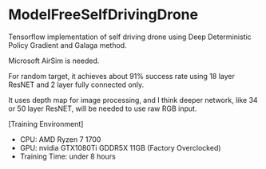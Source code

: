 # ModelFreeSelfDrivingDrone

Tensorflow implementation of self driving drone using Deep Deterministic Policy Gradient and Galaga method.

Microsoft AirSim is needed.

For random target, it achieves about 91% success rate using 18 layer ResNET and 2 layer fully connected only.

It uses depth map for image processing, and I think deeper network, like 34 or 50 layer ResNET, will be needed to use raw RGB input.

[Training Environment]
- CPU: AMD Ryzen 7 1700
- GPU: nvidia GTX1080Ti GDDR5X 11GB (Factory Overclocked)
- Training Time: under 8 hours
